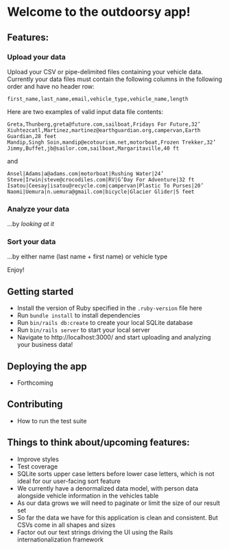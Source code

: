 # Welcome to the outdoorsy app!

## Features:

### **Upload your data**
Upload your CSV or pipe-delimited files containing your vehicle data. Currently
your data files must contain the following columns in the following order and have
no header row:

```
first_name,last_name,email,vehicle_type,vehicle_name,length
```

Here are two examples of valid input data file contents:

```
Greta,Thunberg,greta@future.com,sailboat,Fridays For Future,32’
Xiuhtezcatl,Martinez,martinez@earthguardian.org,campervan,Earth Guardian,28 feet
Mandip,Singh Soin,mandip@ecotourism.net,motorboat,Frozen Trekker,32’
Jimmy,Buffet,jb@sailor.com,sailboat,Margaritaville,40 ft
```

and

```
Ansel|Adams|a@adams.com|motorboat|Rushing Water|24’
Steve|Irwin|steve@crocodiles.com|RV|G’Day For Adventure|32 ft
Isatou|Ceesay|isatou@recycle.com|campervan|Plastic To Purses|20’
Naomi|Uemura|n.uemura@gmail.com|bicycle|Glacier Glider|5 feet
```

### **Analyze your data**
...by _looking at it_

### **Sort your data**
...by either name (last name + first name) or vehicle type

Enjoy!

## Getting started

* Install the version of Ruby specified in the `.ruby-version` file here
* Run `bundle install` to install dependencies
* Run `bin/rails db:create` to create your local SQLite database
* Run `bin/rails server` to start your local server
* Navigate to http://localhost:3000/ and start uploading and analyzing your business data!

## Deploying the app
* Forthcoming

## Contributing
* How to run the test suite

## Things to think about/upcoming features:
* Improve styles
* Test coverage
* SQLite sorts upper case letters before lower case letters, which is not ideal for our user-facing sort feature
* We currently have a denormalized data model, with person data alongside vehicle information in the vehicles table
* As our data grows we will need to paginate or limit the size of our result set
* So far the data we have for this application is clean and consistent. But CSVs come in all shapes and sizes
* Factor out our text strings driving the UI using the Rails internationalization framework
